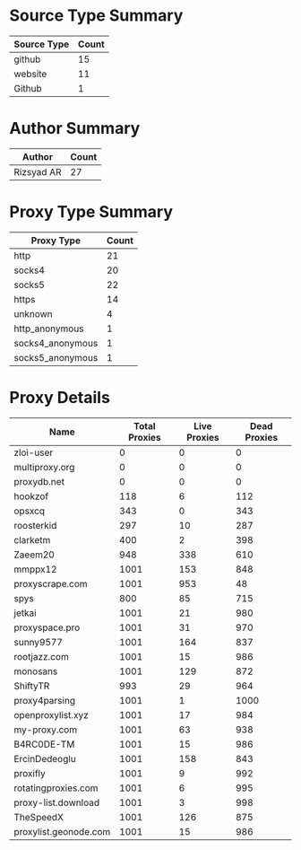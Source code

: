 # Source Type Summary

| Source Type | Count |
|-------------|-------|
| github | 15 |
| website | 11 |
| Github | 1 |


# Author Summary

| Author | Count |
|--------|-------|
| Rizsyad AR | 27 |


# Proxy Type Summary

| Proxy Type | Count |
|------------|-------|
| http | 21 |
| socks4 | 20 |
| socks5 | 22 |
| https | 14 |
| unknown | 4 |
| http_anonymous | 1 |
| socks4_anonymous | 1 |
| socks5_anonymous | 1 |


# Proxy Details

| Name | Total Proxies | Live Proxies | Dead Proxies |
|------|---------------|--------------|---------------|
| zloi-user | 0 | 0 | 0 |
| multiproxy.org | 0 | 0 | 0 |
| proxydb.net | 0 | 0 | 0 |
| hookzof | 118 | 6 | 112 |
| opsxcq | 343 | 0 | 343 |
| roosterkid | 297 | 10 | 287 |
| clarketm | 400 | 2 | 398 |
| Zaeem20 | 948 | 338 | 610 |
| mmppx12 | 1001 | 153 | 848 |
| proxyscrape.com | 1001 | 953 | 48 |
| spys | 800 | 85 | 715 |
| jetkai | 1001 | 21 | 980 |
| proxyspace.pro | 1001 | 31 | 970 |
| sunny9577 | 1001 | 164 | 837 |
| rootjazz.com | 1001 | 15 | 986 |
| monosans | 1001 | 129 | 872 |
| ShiftyTR | 993 | 29 | 964 |
| proxy4parsing | 1001 | 1 | 1000 |
| openproxylist.xyz | 1001 | 17 | 984 |
| my-proxy.com | 1001 | 63 | 938 |
| B4RC0DE-TM | 1001 | 15 | 986 |
| ErcinDedeoglu | 1001 | 158 | 843 |
| proxifly | 1001 | 9 | 992 |
| rotatingproxies.com | 1001 | 6 | 995 |
| proxy-list.download | 1001 | 3 | 998 |
| TheSpeedX | 1001 | 126 | 875 |
| proxylist.geonode.com | 1001 | 15 | 986 |
